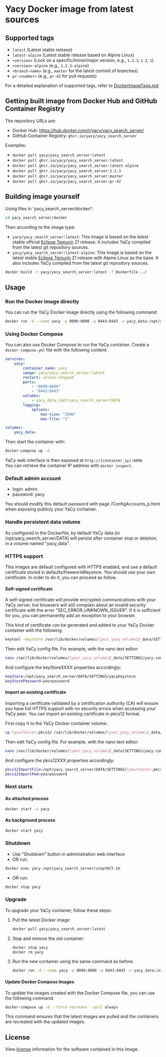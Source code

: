 # Yacy Docker image from latest sources

## Supported tags

* `latest` (Latest stable release)
* `latest-alpine` (Latest stable release based on Alpine Linux)
* `<version>` (Lock on a specific/minor/major version, e.g., `1.2.3`, `1.2`, `1`)
* `<version>-alpine` (e.g., `1.2.3-alpine`)
* `<branch-name>` (e.g., `master` for the latest commit of branches)
* `pr-<number>` (e.g., `pr-42` for pull requests)

For a detailed explanation of supported tags, refer to [DockerImageTags.md](./DockerImageTags.md).

## Getting built image from Docker Hub and GitHub Container Registry

The repository URLs are:

* Docker Hub: <https://hub.docker.com/r/yacy/yacy_search_server/>
* GitHub Container Registry: `ghcr.io/yacy/yacy_search_server`

Examples:

* `docker pull yacy/yacy_search_server:latest`
* `docker pull ghcr.io/yacy/yacy_search_server:latest`
* `docker pull ghcr.io/yacy/yacy_search_server:latest-alpine`
* `docker pull ghcr.io/yacy/yacy_search_server:1.2.3`
* `docker pull ghcr.io/yacy/yacy_search_server:master`
* `docker pull ghcr.io/yacy/yacy_search_server:pr-42`

## Building image yourself

Using files in 'yacy_search_server/docker/':

```sh
cd yacy_search_server/docker
```

Then according to the image type:

* `yacy/yacy_search_server:latest`: This image is based on the latest stable official [Eclipse Temurin](https://hub.docker.com/_/eclipse-temurin) 21 release. It includes YaCy compiled from the latest git repository sources.
* `yacy/yacy_search_server:latest-alpine`: This image is based on the latest stable [Eclipse Temurin](https://hub.docker.com/_/eclipse-temurin) 21 release with Alpine Linux as the base. It also includes YaCy compiled from the latest git repository sources.

```sh
docker build -t yacy/yacy_search_server:latest -f Dockerfile ../
```

## Usage

### Run the Docker image directly

You can run the YaCy Docker image directly using the following command:

```sh
docker run -d --name yacy -p 8090:8090 -p 8443:8443 -v yacy_data:/opt/yacy_search_server/DATA --log-opt max-size=200m --log-opt max-file=2 yacy/yacy_search_server:latest
```

### Using Docker Compose

You can also use Docker Compose to run the YaCy container. Create a `docker-compose.yml` file with the following content:

```yaml
services:
    yacy:
        container_name: yacy
        image: yacy/yacy_search_server:latest
        restart: unless-stopped
        ports:
            - "8090:8090"
            - "8443:8443"
        volumes:
            - yacy_data:/opt/yacy_search_server/DATA
        logging:
            options:
                max-size: "200m"
                max-file: "2"

volumes:
    yacy_data:
```

Then start the container with:

```sh
docker-compose up -d
```

YaCy web interface is then exposed at `http://[container_ip]:8090`  
You can retrieve the container IP address with `docker inspect`.

### Default admin account

* login: admin
* password: yacy

You should modify this default password with page /ConfigAccounts_p.html when exposing publicly your YaCy container.

### Handle persistent data volume

As configured in the Dockerfile, by default YaCy data (in /opt/yacy_search_server/DATA) will persist after container stop or deletion, in a volume named "yacy_data".

### HTTPS support

This images are default configured with HTTPS enabled, and use a default certificate stored in defaults/freeworldKeystore. You should use your own certificate. In order to do it, you can proceed as follow.

#### Self-signed certificate

A self-signed certificate will provide encrypted communications with your YaCy server, but browsers will still complain about an invalid security certificate with the error "SEC_ERROR_UNKNOWN_ISSUER". If it is sufficient for you, you can permanently add an exception to your browser.

This kind of certificate can be generated and added to your YaCy Docker container with the following:

```sh
keytool -keystore /var/lib/docker/volumes/[your_yacy_volume]/_data/SETTINGS/yacykeystore -genkey -keyalg RSA -alias yacycert
```

Then edit YaCy config file. For example, with the nano text editor:

```sh
nano /var/lib/docker/volumes/[your_yacy_volume]/_data/SETTINGS/yacy.conf
```

And configure the keyStoreXXXX properties accordingly:

```sh
keyStore=/opt/yacy_search_server/DATA/SETTINGS/yacykeystore
keyStorePassword=yourpassword
```

#### Import an existing certificate

Importing a certificate validated by a certification authority (CA) will ensure you have full HTTPS support with no security errors when accessing your YaCy peer. You can import an existing certificate in pkcs12 format.

First copy it to the YaCy Docker container volume:

```sh
cp [yourStore].pkcs12 /var/lib/docker/volumes/[your_yacy_volume]/_data/SETTINGS/[yourStore].pkcs12
```

Then edit YaCy config file. For example, with the nano text editor:

```sh
nano /var/lib/docker/volumes/[your_yacy_volume]/_data/SETTINGS/yacy.conf
```

And configure the pkcs12XXX properties accordingly:

```sh
pkcs12ImportFile=/opt/yacy_search_server/DATA/SETTINGS/[yourStore].pkcs12
pkcs12ImportPwd=yourpassword
```

### Next starts

#### As attached process

```sh
docker start -a yacy
```

#### As background process

```sh
docker start yacy
```

### Shutdown

* Use "Shutdown" button in administration web interface
* OR run:

```sh
docker exec yacy /opt/yacy_search_server/stopYACY.sh
```

* OR run:

```sh
docker stop yacy
```

### Upgrade

To upgrade your YaCy container, follow these steps:

1. Pull the latest Docker image:

    ```sh
    docker pull yacy/yacy_search_server:latest
    ```

2. Stop and remove the old container:

    ```sh
    docker stop yacy
    docker rm yacy
    ```

3. Run the new container using the same command as before:

    ```sh
    docker run -d --name yacy -p 8090:8090 -p 8443:8443 -v yacy_data:/opt/yacy_search_server/DATA --log-opt max-size=200m --log-opt max-file=2 yacy/yacy_search_server:latest
    ```

#### Update Docker Compose Images

To update the images created with the Docker Compose file, you can use the following command:

```sh
docker-compose up -d --force-recreate --pull always
```

This command ensures that the latest images are pulled and the containers are recreated with the updated images.

## License

View [license](https://github.com/yacy/yacy_search_server/blob/master/COPYRIGHT) information for the software contained in this image.
